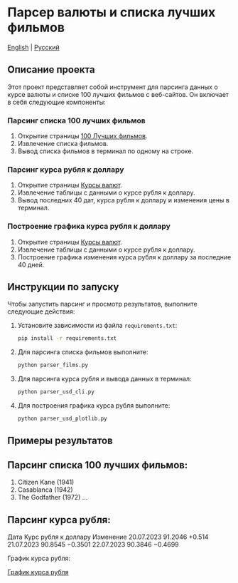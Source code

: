 # Парсер валюты и списка лучших фильмов

[English](README.md) | [Русский](README-ru.md)

## Описание проекта

Этот проект представляет собой инструмент для парсинга данных о курсе валюты и списке 100 лучших фильмов с веб-сайтов. Он включает в себя следующие компоненты:

### Парсинг списка 100 лучших фильмов

1. Открытие страницы [100 Лучших фильмов](https://www.afi.com/afis-100-years-100-movies/).
2. Извлечение списка фильмов.
3. Вывод списка фильмов в терминал по одному на строке.

### Парсинг курса рубля к доллару

1. Открытие страницы [Курсы валют](http://mfd.ru/currency/?currency=USD).
2. Извлечение таблицы с данными о курсе рубля к доллару.
3. Вывод последних 40 дат, курса рубля к доллару и изменения цены в терминал.

### Построение графика курса рубля к доллару

1. Открытие страницы [Курсы валют](http://mfd.ru/currency/?currency=USD).
2. Извлечение таблицы с данными о курсе рубля к доллару.
3. Построение графика изменения курса рубля к доллару за последние 40 дней.

## Инструкции по запуску

Чтобы запустить парсинг и просмотр результатов, выполните следующие действия:

1. Установите зависимости из файла `requirements.txt`:

   ```bash
   pip install -r requirements.txt
   
2. Для парсинга списка фильмов выполните:
    ```bash
    python parser_films.py

3. Для парсинга курса рубля и вывода данных в терминал:
    ```bash
    python parser_usd_cli.py

4. Для построения графика курса рубля выполните:
    ```bash
    python parser_usd_plotlib.py

## Примеры результатов

## Парсинг списка 100 лучших фильмов:
1. Citizen Kane (1941)
2. Casablanca (1942)
3. The Godfather (1972)
...

## Парсинг курса рубля:

Дата        Курс рубля к доллару  Изменение
20.07.2023  91.2046               +0.514
21.07.2023  90.8545               −0.3501
22.07.2023  90.3846               −0.4699

График курса рубля:

[График курса рубля](image%2Ffigure.png)
